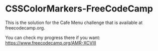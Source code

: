 # CSSColorMarkers-FreeCodeCamp

This is the solution for the Cafe Menu challenge that is available at freecodecamp.org. 

You can check my progress there if you want:
https://www.freecodecamp.org/AMR-XCVIII
